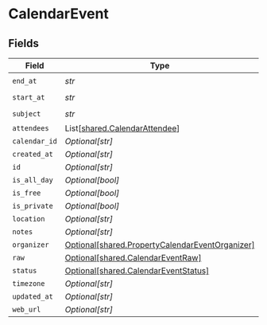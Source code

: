 # CalendarEvent


## Fields

| Field                                                                                                    | Type                                                                                                     | Required                                                                                                 | Description                                                                                              |
| -------------------------------------------------------------------------------------------------------- | -------------------------------------------------------------------------------------------------------- | -------------------------------------------------------------------------------------------------------- | -------------------------------------------------------------------------------------------------------- |
| `end_at`                                                                                                 | *str*                                                                                                    | :heavy_check_mark:                                                                                       | N/A                                                                                                      |
| `start_at`                                                                                               | *str*                                                                                                    | :heavy_check_mark:                                                                                       | N/A                                                                                                      |
| `subject`                                                                                                | *str*                                                                                                    | :heavy_check_mark:                                                                                       | N/A                                                                                                      |
| `attendees`                                                                                              | List[[shared.CalendarAttendee](../../models/shared/calendarattendee.md)]                                 | :heavy_minus_sign:                                                                                       | N/A                                                                                                      |
| `calendar_id`                                                                                            | *Optional[str]*                                                                                          | :heavy_minus_sign:                                                                                       | N/A                                                                                                      |
| `created_at`                                                                                             | *Optional[str]*                                                                                          | :heavy_minus_sign:                                                                                       | N/A                                                                                                      |
| `id`                                                                                                     | *Optional[str]*                                                                                          | :heavy_minus_sign:                                                                                       | N/A                                                                                                      |
| `is_all_day`                                                                                             | *Optional[bool]*                                                                                         | :heavy_minus_sign:                                                                                       | N/A                                                                                                      |
| `is_free`                                                                                                | *Optional[bool]*                                                                                         | :heavy_minus_sign:                                                                                       | N/A                                                                                                      |
| `is_private`                                                                                             | *Optional[bool]*                                                                                         | :heavy_minus_sign:                                                                                       | N/A                                                                                                      |
| `location`                                                                                               | *Optional[str]*                                                                                          | :heavy_minus_sign:                                                                                       | N/A                                                                                                      |
| `notes`                                                                                                  | *Optional[str]*                                                                                          | :heavy_minus_sign:                                                                                       | N/A                                                                                                      |
| `organizer`                                                                                              | [Optional[shared.PropertyCalendarEventOrganizer]](../../models/shared/propertycalendareventorganizer.md) | :heavy_minus_sign:                                                                                       | N/A                                                                                                      |
| `raw`                                                                                                    | [Optional[shared.CalendarEventRaw]](../../models/shared/calendareventraw.md)                             | :heavy_minus_sign:                                                                                       | N/A                                                                                                      |
| `status`                                                                                                 | [Optional[shared.CalendarEventStatus]](../../models/shared/calendareventstatus.md)                       | :heavy_minus_sign:                                                                                       | N/A                                                                                                      |
| `timezone`                                                                                               | *Optional[str]*                                                                                          | :heavy_minus_sign:                                                                                       | N/A                                                                                                      |
| `updated_at`                                                                                             | *Optional[str]*                                                                                          | :heavy_minus_sign:                                                                                       | N/A                                                                                                      |
| `web_url`                                                                                                | *Optional[str]*                                                                                          | :heavy_minus_sign:                                                                                       | N/A                                                                                                      |